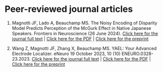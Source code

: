# Peer-reviewed journal articles

<!--
Here is the template. Don't worry about the indexing. Github will figure it out for you

1. xxx, xxx, xxx. jornal title, publisher, DOI.
[Click here for the journal full text](https://doi.org/xxx) | 
[Click here for the PDF](https://github.com/beauchamplab/publications/releases/download/journal-paper/xxx.pdf) | 
[Click here for the preprint](https://biorxiv.org/xxx)

-->

1. Magnotti JF, Lado A, Beauchamp MS. The Noisy Encoding of Disparity Model Predicts Perception of the McGurk Effect in Native Japanese Speakers. Frontiers in Neuroscience (26 June 2024). 
[Click here for the journal full text](https://www.frontiersin.org/journals/neuroscience/articles/10.3389/fnins.2024.1421713) | 
[Click here for the PDF](https://web.archive.org/web/20250117161642/https://s3-us-west-2.amazonaws.com/oww-files-public/c/c0/Magnotti_Lado_Beauchamp_Frontiers_2024_Japanese_McGurk.pdf) | 
[Click here for the preprint](https://biorxiv.org/cgi/content/short/2024.04.29.591688v1)

1. Wang Z, Magnotti JF, Zhang X, Beauchamp MS. YAEL: Your Advanced Electrode Localizer. eNeuro 19 October 2023, 10 (10) ENEURO.0328-23.2023.
[Click here for the journal full text](https://www.eneuro.org/content/10/10/ENEURO.0328-23.2023) | 
[Click here for the PDF](https://github.com/beauchamplab/publications/releases/download/journal-paper/ENEURO.0328-23.2023.full.pdf) | 
[Click here for the preprint](https://biorxiv.org/cgi/content/short/2023.08.04.552023v1)


